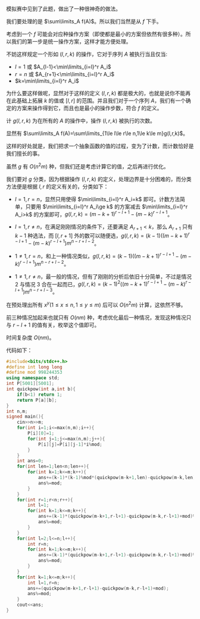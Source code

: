 模拟赛中见到了此题，做出了一种很神奇的做法。

我们要处理的是 $\sum\limits_A f(A)$。所以我们当然是从 $f$ 下手。

考虑到一个 $f$ 可能会对应种操作方案（即使都是最小的方案但依然有很多种）。所以我们的第一步是统一操作方案，这样才能方便处理。

不妨这样规定一个形如 $(l,r,k)$ 的操作，它对于序列 $A$ 被执行当且仅当:

- $l=1$ 或 $A_{l-1}<\min\limits_{i=l}^r A_i$
- $r=n$ 或 $A_{r+1}<\min\limits_{i=l}^r A_i$
- $k=\min\limits_{i=l}^r A_i$

为什么要这样做呢，显然对于这样的定义 $(l,r,k)$ 都是极大的，也就是说你不能再在此基础上拓展 $k$ 的值或 $[l,r]$ 的范围。并且我们对于一个序列 $A$，我们有一个确定的方案来操作得到它，而且也是最小的操作步数，符合 $f$ 的定义。

计 $g(l,r,k)$ 为在所有的 $A$ 的操作中，操作 $(l,r,k)$ 被执行的次数。

显然有 $\sum\limits_A f(A)=\sum\limits_{1\le l\le r\le n,1\le k\le m}g(l,r,k)$。

这样的好处就是，我们把求一个抽象函数的值的过程，变为了计数，而计数恰好是我们擅长的事。

虽然 $g$ 有 $O(n^2m)$ 种，但我们还是考虑计算它的值，之后再进行优化。

我们要对 $g$ 分类，因为根据操作 $(l,r,k)$ 的定义，处理边界是十分困难的，而分类方法便是根据 $l,r$ 的定义有关的，分类如下：

- $l=1,r=n$，显然只用使得 $\min\limits_{i=l}^r A_i=k$ 即可。计数方法简单，只要用 $\min\limits_{i=l}^r A_i\ge k$ 的方案减去 $\min\limits_{i=l}^r A_i>k$ 的方案即可，$g(l,r,k)=(m-k+1)^{r-l+1}-(m-k)^{r-l+1}$。

- $l=1,r\not = n$，在满足刚刚情况的条件下，还要满足 $A_{r+1}<k$，那么 $A_{r+1}$ 只有 $k-1$ 种选法，而 $[l,r+1]$ 外的数可以随便选，$g(l,r,k)=(k-1)((m-k+1)^{r-l+1}-(m-k)^{r-l+1})m^{n-r+l-2}$。

- $1\not =1,r=n$，和上一种情况类似，$g(l,r,k)=(k-1)((m-k+1)^{r-l+1}-(m-k)^{r-l+1})m^{n-r+l-2}$。

- $1\not =1,r\not = n$，最一般的情况，但有了刚刚的分析后依旧十分简单，不过是情况 $2$ 与情况 $3$ 合在一起而已，$g(l,r,k)=(k-1)^2((m-k+1)^{r-l+1}-(m-k)^{r-l+1})m^{n-r+l-3}$。

在预处理出所有 $x^y(1\le x\le n,1\le y\le m)$ 后可以 $O(n^2m)$ 计算，这依然不够。

前三种情况加起来也就只有 $O(nm)$ 种，考虑优化最后一种情况，发现这种情况只与 $r-l+1$ 的值有关，枚举这个值即可。

时间复杂度 $O(nm)$。

代码如下：

```cpp
#include<bits/stdc++.h>
#define int long long
#define mod 998244353
using namespace std;
int P[5001][5001];
int quickpow(int a,int b){
	if(b<1) return 1;
	return P[a][b];
}
int n,m;
signed main(){
	cin>>n>>m;
	for(int i=1;i<=max(n,m);i++){
		P[i][0]=1;
		for(int j=1;j<=max(n,m);j++){
			P[i][j]=P[i][j-1]*i%mod; 
		}
	}
	int ans=0;
	for(int len=1;len<n;len++){
		for(int k=1;k<=m;k++){
			ans+=(k-1)*(k-1)%mod*(quickpow(m-k+1,len)-quickpow(m-k,len)+mod)%mod*quickpow(m,n-len-2)%mod*(n-len-1)%mod;
			ans%=mod;
		}
	}
	for(int r=1;r<n;r++){
		int l=1;
		for(int k=1;k<=m;k++){
			ans+=(k-1)*(quickpow(m-k+1,r-l+1)-quickpow(m-k,r-l+1)+mod)%mod*quickpow(m,n-r+l-2)%mod;
			ans%=mod;
		}
	}
	for(int l=2;l<=n;l++){
		int r=n;
		for(int k=1;k<=m;k++){
			ans+=(k-1)*(quickpow(m-k+1,r-l+1)-quickpow(m-k,r-l+1)+mod)%mod*quickpow(m,n-r+l-2)%mod;
			ans%=mod;
		}
	}
	for(int k=1;k<=m;k++){
		int l=1,r=n; 
		ans+=(quickpow(m-k+1,r-l+1)-quickpow(m-k,r-l+1)+mod);
		ans%=mod;
	}
	cout<<ans;
}
```